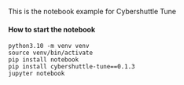 This is the notebook example for Cybershuttle Tune

#### How to start the notebook
```
python3.10 -m venv venv
source venv/bin/activate
pip install notebook
pip install cybershuttle-tune==0.1.3
jupyter notebook
```